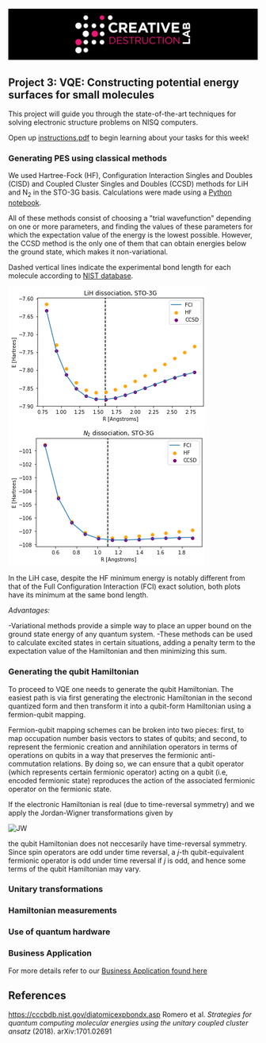 ![CDL 2020 Cohort Project](../figures/CDL_logo.jpg)
## Project 3: VQE: Constructing potential energy surfaces for small molecules

This project will guide you through the state-of-the-art techniques for solving electronic structure problems on NISQ computers.

Open up [instructions.pdf](https://github.com/CDL-Quantum/CohortProject_2021/tree/main/Week3_VQE/Instructions.pdf) to begin learning about your tasks for this week!


### Generating PES using classical methods
We used Hartree-Fock (HF), Configuration Interaction Singles and Doubles (CISD) and Coupled Cluster Singles and Doubles (CCSD) methods for LiH and N<sub>2</sub> in the STO-3G basis. Calculations were made using a [Python notebook](./S1_Classical_Methods.ipynb).

All of these methods consist of choosing a "trial wavefunction" depending on one or more parameters, and finding the values of these parameters for which the expectation value of the energy is the lowest possible. However, the CCSD method is the only one of them that can obtain energies below the ground state, which makes it non-variational. 

Dashed vertical lines indicate the experimental bond length for each molecule according to [NIST database](https://cccbdb.nist.gov/diatomicexpbondx.asp).

![LiH](./lih.png) ![N_2](./n2.png)

In the LiH case, despite the HF minimum energy is notably different from that of the Full Configuration Interaction (FCI) exact solution, both plots have its minimum at the same bond length.

*Advantages:*

-Variational methods provide a simple way to place an upper bound on the ground state energy of any quantum system.
-These methods can be used to calculate excited states in certain situations, adding a penalty term to the expectation value of the Hamiltonian and then minimizing this sum.


### Generating the qubit Hamiltonian



To proceed to VQE one needs to generate the qubit Hamiltonian. The easiest path is via first generating the electronic Hamiltonian in the second quantized form and then transform it into a qubit-form Hamiltonian using a fermion-qubit mapping.

Fermion-qubit mapping schemes can be broken into two pieces: first, to map occupation number basis vectors to states of qubits; and second, to represent the fermionic creation and annihilation operators in terms of operations on qubits in a way that preserves the fermionic anti-commutation relations. By doing so, we can ensure that a qubit operator (which represents certain fermionic operator) acting on a qubit (i.e, encoded fermionic state) reproduces the action of the associated fermionic operator on the fermionic state.

If the electronic Hamiltonian is real (due to time-reversal symmetry) and we apply the Jordan-Wigner transformations given by

![JW](https://latex.codecogs.com/gif.image?%5Cdpi%7B110%7D%20%5C%5Ca_j%5E%5Cdagger%20=%20I%5E%7B%5Cotimes%20n-j-1%7D%5Cotimes%20%5Csigma%5E&plus;_j%20%5Cotimes%20%5Csigma%5Ez_%7Bj-1%7D%20%5Cotimes%20%5Cdots%20%5Cotimes%20%5Csigma%5Ez_%7B1%7D%5C%5Ca_j%20=%20I%5E%7B%5Cotimes%20n-j-1%7D%5Cotimes%20%5Csigma%5E-_j%20%5Cotimes%20%5Csigma%5Ez_%7Bj-1%7D%20%5Cotimes%20%5Cdots%20%5Cotimes%20%5Csigma%5Ez_%7B1%7D,%20)

the qubit Hamiltonian does not neccesarily have time-reversal symmetry. Since spin operators are odd under time reversal, a *j*-th qubit-equivalent fermionic operator is odd under time reversal if *j* is odd, and hence some terms of the qubit Hamiltonian may vary.


### Unitary transformations
### Hamiltonian measurements
### Use of quantum hardware



### Business Application


For more details refer to our [Business Application found here](./Business_Application.md)


## References

https://cccbdb.nist.gov/diatomicexpbondx.asp
Romero et al. *Strategies for quantum computing molecular energies using the unitary coupled cluster ansatz* (2018). arXiv:1701.02691
